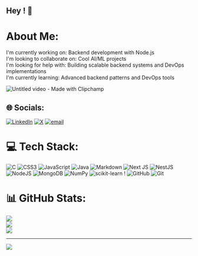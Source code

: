 ## Hey ! 👋

#  About Me:
I'm currently working on: Backend development with Node.js  <br>I'm looking to collaborate on: Cool AI/ML projects  <br>I'm looking for help with: Building scalable backend systems and DevOps implementations  <br>I'm currently learning: Advanced backend patterns and DevOps tools 

![Untitled video - Made with Clipchamp](https://github.com/user-attachments/assets/3d2e5dc3-4a47-439f-98fe-8bcf85a265c9)


## 🌐 Socials:
[![LinkedIn](https://img.shields.io/badge/LinkedIn-%230077B5.svg?logo=linkedin&logoColor=white)](https://linkedin.com/in/https://www.linkedin.com/in/aditya-paul-a4457a288/) [![X](https://img.shields.io/badge/X-black.svg?logo=X&logoColor=white)](https://x.com/https://x.com/i_aditya_paul) [![email](https://img.shields.io/badge/Email-D14836?logo=gmail&logoColor=white)](mailto:aditkumar619@gmail.com) 

# 💻 Tech Stack:
![C](https://img.shields.io/badge/c-%2300599C.svg?style=for-the-badge&logo=c&logoColor=white) ![CSS3](https://img.shields.io/badge/css3-%231572B6.svg?style=for-the-badge&logo=css3&logoColor=white) ![JavaScript](https://img.shields.io/badge/javascript-%23323330.svg?style=for-the-badge&logo=javascript&logoColor=%23F7DF1E) ![Java](https://img.shields.io/badge/java-%23ED8B00.svg?style=for-the-badge&logo=openjdk&logoColor=white) ![Markdown](https://img.shields.io/badge/markdown-%23000000.svg?style=for-the-badge&logo=markdown&logoColor=white)  ![Next JS](https://img.shields.io/badge/Next-black?style=for-the-badge&logo=next.js&logoColor=white) ![NestJS](https://img.shields.io/badge/nestjs-%23E0234E.svg?style=for-the-badge&logo=nestjs&logoColor=white) ![NodeJS](https://img.shields.io/badge/node.js-6DA55F?style=for-the-badge&logo=node.js&logoColor=white) ![MongoDB](https://img.shields.io/badge/MongoDB-%234ea94b.svg?style=for-the-badge&logo=mongodb&logoColor=white) ![NumPy](https://img.shields.io/badge/numpy-%23013243.svg?style=for-the-badge&logo=numpy&logoColor=white) ![scikit-learn](https://img.shields.io/badge/scikit--learn-%23F7931E.svg?style=for-the-badge&logo=scikit-learn&logoColor=white) ! ![GitHub](https://img.shields.io/badge/github-%23121011.svg?style=for-the-badge&logo=github&logoColor=white) ![Git](https://img.shields.io/badge/git-%23F05033.svg?style=for-the-badge&logo=git&logoColor=white)
# 📊 GitHub Stats:
![](https://github-readme-stats.vercel.app/api?username=PurelyAditya&theme=dark&hide_border=false&include_all_commits=false&count_private=false)<br/>
![](https://nirzak-streak-stats.vercel.app/?user=PurelyAditya&theme=dark&hide_border=false)<br/>
![](https://github-readme-stats.vercel.app/api/top-langs/?username=PurelyAditya&theme=dark&hide_border=false&include_all_commits=false&count_private=false&layout=compact)

---
[![](https://visitcount.itsvg.in/api?id=PurelyAditya&icon=0&color=0)](https://visitcount.itsvg.in)

